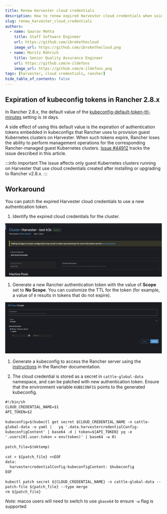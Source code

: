 ```yaml
---
title: Renew Harvester cloud credentials
description: How to renew expired Harvester cloud credentials when using Rancher 2.8.x.
slug: renew_harvester_cloud_credentials
authors:
  - name: Gaurav Mehta
    title: Staff Software Engineer
    url: https://github.com/ibrokethecloud
    image_url: https://github.com/ibrokethecloud.png
  - name: Moritz Röhrich 
    title: Senior Quality Assurance Engineer
    url: https://github.com/m-ildefons
    image_url: https://github.com/m-ildefons.png
tags: [harvester, cloud credentials, rancher]
hide_table_of_contents: false
---
```


## Expiration of kubeconfig tokens in Rancher 2.8.x

In Rancher 2.8.x, the default value of the [kubeconfig-default-token-ttl-minutes](https://ranchermanager.docs.rancher.com/api/api-tokens#kubeconfig-default-token-ttl-minutes) setting is `30` days.

A side effect of using this default value is the expiration of authentication tokens embedded in kubeconfigs that Rancher uses to provision guest Kubernetes clusters on Harvester. When such tokens expire, Rancher loses the ability to perform management operations for the corresponding Rancher-managed guest Kubernetes clusters. [Issue #44912](https://github.com/rancher/rancher/issues/44912) tracks the issue described in this article.

:::info important
The issue affects only guest Kubernetes clusters running on Harvester that use cloud credentials created after installing or upgrading to Rancher v2.8.x.
:::

## Workaround

You can patch the expired Harvester cloud credentials to use a new authentication token.

1. Identify the expired cloud credentials for the cluster.

![identify-credentials](./imgs/identify-cloud-credential.png)

1. Generate a new Rancher authentication token with the value of **Scope** set to **No Scope**. You can customize the TTL for the token (for example, a value of `0` results in tokens that do not expire).

![api-token](./imgs/api-token.png)

1. Generate a kubeconfig to access the Rancher server using the [instructions](https://ranchermanager.docs.rancher.com/api/quickstart) in the Rancher documentation.

1. The cloud credential is stored as a secret in `cattle-global-data` namespace, and can be patched with new authentication token. Ensure that the environment variable `KUBECONFIG` points to the generated kubeconfig.

```shell
#!/bin/sh
CLOUD_CREDENTIAL_NAME=$1
API_TOKEN=$2

kubeconfig=$(kubectl get secret $CLOUD_CREDENTIAL_NAME -n cattle-global-data -o yaml |   yq '.data.harvestercredentialConfig-kubeconfigContent' | base64 -d | token=${API_TOKEN} yq -e '.users[0].user.token = env(token)' | base64 -w 0)

patch_file=$(mktemp)

cat > ${patch_file} <<EOF
data:
  harvestercredentialConfig-kubeconfigContent: $kubeconfig
EOF

kubectl patch secret ${CLOUD_CREDENTIAL_NAME} -n cattle-global-data --patch-file ${patch_file} --type merge
rm ${patch_file}
```

*Note:* macos users will need to switch to use `gbase64` to ensure `-w` flag is supported
